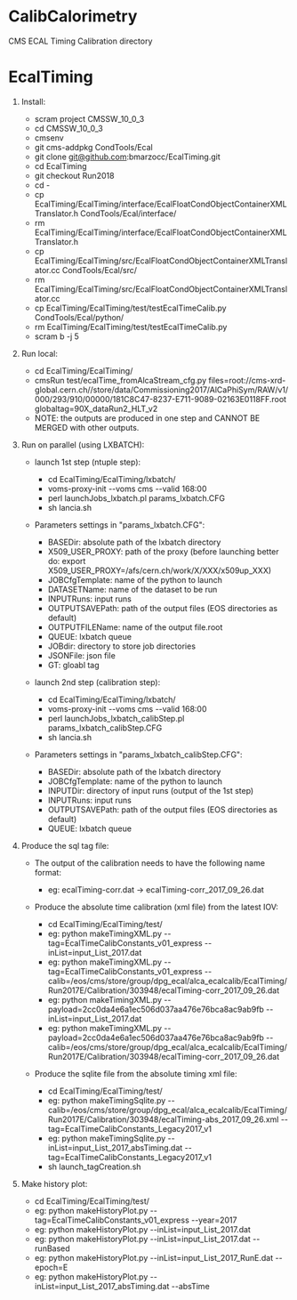CalibCalorimetry
================

CMS ECAL Timing Calibration directory

EcalTiming
================

1) Install:

    * scram project CMSSW_10_0_3
    * cd CMSSW_10_0_3
    * cmsenv
    * git cms-addpkg CondTools/Ecal
    * git clone  git@github.com:bmarzocc/EcalTiming.git
    * cd EcalTiming
    * git checkout Run2018
    * cd -
    * cp EcalTiming/EcalTiming/interface/EcalFloatCondObjectContainerXMLTranslator.h CondTools/Ecal/interface/
    * rm EcalTiming/EcalTiming/interface/EcalFloatCondObjectContainerXMLTranslator.h
    * cp EcalTiming/EcalTiming/src/EcalFloatCondObjectContainerXMLTranslator.cc CondTools/Ecal/src/
    * rm EcalTiming/EcalTiming/src/EcalFloatCondObjectContainerXMLTranslator.cc
    * cp EcalTiming/EcalTiming/test/testEcalTimeCalib.py CondTools/Ecal/python/
    * rm EcalTiming/EcalTiming/test/testEcalTimeCalib.py
    * scram b -j 5

2) Run local:

    * cd EcalTiming/EcalTiming/
    * cmsRun test/ecalTime_fromAlcaStream_cfg.py files=root://cms-xrd-global.cern.ch//store/data/Commissioning2017/AlCaPhiSym/RAW/v1/000/293/910/00000/181C8C47-8237-E711-9089-02163E0118FF.root globaltag=90X_dataRun2_HLT_v2
    * NOTE: the outputs are produced in one step and CANNOT BE MERGED with other outputs.
    
3) Run on parallel (using LXBATCH):

   * launch 1st step (ntuple step):
   
      * cd EcalTiming/EcalTiming/lxbatch/
      * voms-proxy-init --voms cms --valid 168:00
      * perl launchJobs_lxbatch.pl params_lxbatch.CFG
      * sh lancia.sh
      
   * Parameters settings in "params_lxbatch.CFG":
   
      * BASEDir: absolute path of the lxbatch directory
      * X509_USER_PROXY: path of the proxy (before launching better do: export X509_USER_PROXY=/afs/cern.ch/work/X/XXX/x509up_XXX)
      * JOBCfgTemplate: name of the python to launch
      * DATASETName: name of the dataset to be run
      * INPUTRuns: input runs
      * OUTPUTSAVEPath: path of the output files (EOS directories as default)
      * OUTPUTFILEName: name of the output file.root
      * QUEUE: lxbatch queue
      * JOBdir: directory to store job directories
      * JSONFile: json file
      * GT: gloabl tag
      
   * launch 2nd step (calibration step):
   
      * cd EcalTiming/EcalTiming/lxbatch/
      * voms-proxy-init --voms cms --valid 168:00
      * perl launchJobs_lxbatch_calibStep.pl params_lxbatch_calibStep.CFG
      * sh lancia.sh
      
   * Parameters settings in "params_lxbatch_calibStep.CFG":
   
      * BASEDir: absolute path of the lxbatch directory
      * JOBCfgTemplate: name of the python to launch
      * INPUTDir: directory of input runs (output of the 1st step)
      * INPUTRuns: input runs
      * OUTPUTSAVEPath: path of the output files (EOS directories as default)
      * QUEUE: lxbatch queue

4) Produce the sql tag file:

   * The output of the calibration needs to have the following name format:

     * eg: ecalTiming-corr.dat -> ecalTiming-corr_2017_09_26.dat

   * Produce the absolute time calibration (xml file) from the latest IOV:
     
     * cd EcalTiming/EcalTiming/test/
     * eg: python makeTimingXML.py --tag=EcalTimeCalibConstants_v01_express --inList=input_List_2017.dat
     * eg: python makeTimingXML.py --tag=EcalTimeCalibConstants_v01_express --calib=/eos/cms/store/group/dpg_ecal/alca_ecalcalib/EcalTiming/Run2017E/Calibration/303948/ecalTiming-corr_2017_09_26.dat
     * eg: python makeTimingXML.py --payload=2cc0da4e6a1ec506d037aa476e76bca8ac9ab9fb --inList=input_List_2017.dat
     * eg: python makeTimingXML.py --payload=2cc0da4e6a1ec506d037aa476e76bca8ac9ab9fb --calib=/eos/cms/store/group/dpg_ecal/alca_ecalcalib/EcalTiming/Run2017E/Calibration/303948/ecalTiming-corr_2017_09_26.dat
     
   * Produce the sqlite file from the absolute timing xml file:
     
     * cd EcalTiming/EcalTiming/test/
     * eg: python makeTimingSqlite.py --calib=/eos/cms/store/group/dpg_ecal/alca_ecalcalib/EcalTiming/Run2017E/Calibration/303948/ecalTiming-abs_2017_09_26.xml --tag=EcalTimeCalibConstants_Legacy2017_v1
     * eg: python makeTimingSqlite.py --inList=input_List_2017_absTiming.dat --tag=EcalTimeCalibConstants_Legacy2017_v1 
     * sh launch_tagCreation.sh
   
5) Make history plot:
   
   * cd EcalTiming/EcalTiming/test/
   * eg: python makeHistoryPlot.py --tag=EcalTimeCalibConstants_v01_express --year=2017
   * eg: python makeHistoryPlot.py --inList=input_List_2017.dat
   * eg: python makeHistoryPlot.py --inList=input_List_2017.dat --runBased
   * eg: python makeHistoryPlot.py --inList=input_List_2017_RunE.dat --epoch=E
   * eg: python makeHistoryPlot.py --inList=input_List_2017_absTiming.dat --absTime 

    

    

